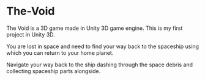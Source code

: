 # The-Void
The Void is a 3D game made in Unity 3D game engine. This is my first project in Unity 3D.


You are lost in space and need to find your way back to the spaceship using which you can return to your home planet.

Navigate your way back to the ship dashing through the space debris and collecting spaceship parts alongside.
